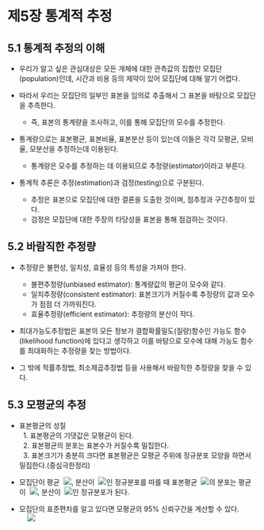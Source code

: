 # 제5장 통계적 추정

## 5.1 통계적 추정의 이해

- 우리가 알고 싶은 관심대상은 모든 개체에 대한 관측값의 집합인 모집단(population)인데, 시간과 비용 등의 제약이 있어 모집단에 대해 알기 어렵다.
- 따라서 우리는 모집단의 일부인 표본을 임의로 추출해서 그 표본을 바탕으로 모집단을 추측한다.
  - 즉, 표본의 통계량을 조사하고, 이를 통해 모집단의 모수를 추정한다.
- 통계량으로는 표본평균, 표본비율, 표본분산 등이 있는데 이들은 각각 모평균, 모비율, 모분산을 추정하는데 이용된다.
  - 통계량은 모수를 추정하는 데 이용되므로 추정량(estimator)이라고 부른다.
  
- 통계적 추론은 추정(estimation)과 검정(testing)으로 구분된다.
  - 추정은 표본으로 모집단에 대한 결론을 도출한 것이며, 점추정과 구간추정이 있다.
  - 검정은 모집단에 대한 주장의 타당성을 표본을 통해 점검하는 것이다.
  
## 5.2 바람직한 추정량

- 추정량은 불편성, 일치성, 효율성 등의 특성을 가져야 한다.
  - 불편추정량(unbiased estimator): 통계량값의 평균이 모수와 같다.
  - 일치추정량(consistent estimator): 표본크기가 커질수록 추정량의 값과 모수가 점점 더 가까워진다.
  - 효율추정량(efficient estimator): 추정량의 분산이 작다.
  
- 최대가능도추정법은 표본의 모든 정보가 결합확률밀도(질량)함수인 가능도 함수(likelihood function)에 있다고 생각하고 이를 바탕으로 모수에 대해 가능도 함수를 최대화하는 추정량을 찾는 방법이다.
- 그 밖에 적률추정법, 최소제곱추정법 등을 사용해서 바람직한 추정량을 찾을 수 있다.

## 5.3 모평균의 추정

- 표본평균의 성질  
&nbsp;&nbsp;1. 표본평균의 기댓값은 모평균이 된다.  
&nbsp;&nbsp;2. 표본평균의 분포는 표본수가 커질수록 밀집한다.  
&nbsp;&nbsp;3. 표본크기가 충분히 크다면 표본평균은 모평균 주위에 정규분포 모양을 하면서 밀집한다.(중심극한정리)

- 모집단이 평균 &nbsp;<img src="https://latex.codecogs.com/svg.latex?\mu" />, 분산이 &nbsp;<img src="https://latex.codecogs.com/svg.latex?\sigma^2" />인 정규분포를 따를 때 표본평균 &nbsp;<img src="https://latex.codecogs.com/svg.latex?\bar{X}" />의 분포는 평균이 &nbsp;<img src="https://latex.codecogs.com/svg.latex?\mu" />, 분산이 &nbsp;<img src="https://latex.codecogs.com/svg.latex?\frac{\sigma^2}{n}" />인 정규분포가 된다.

- 모집단의 표준편차를 알고 있다면 모평균의 95% 신뢰구간을 계산할 수 있다.  
&nbsp;&nbsp;&nbsp;&nbsp;<img src="https://latex.codecogs.com/svg.latex?\left{[}\bar{X}-1.96\frac{\mu}{\sqrt{n}}\right{]}" />

